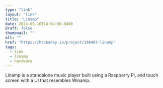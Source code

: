 ```yaml
---
type: "link"
layout: "link"
title: "Linamp"
date: 2024-09-16T14:04:56-0400
draft: false
thumbnail: ""
alt: ""
href: "https://hackaday.io/project/196407-linamp"
tags:
  - link
  - linamp
  - hardware
---
```


Linamp is a standalone music player built using a Raspberry Pi, and touch screen with a UI that resembles Winamp.
